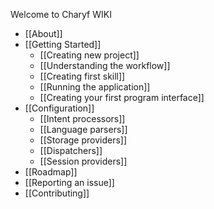 Welcome to Charyf WIKI

* [[About]]
* [[Getting Started]]
  * [[Creating new project]]
  * [[Understanding the workflow]]
  * [[Creating first skill]]
  * [[Running the application]]
  * [[Creating your first program interface]]
* [[Configuration]]
  * [[Intent processors]]
  * [[Language parsers]]
  * [[Storage providers]]
  * [[Dispatchers]]
  * [[Session providers]]
* [[Roadmap]]
* [[Reporting an issue]]
* [[Contributing]]